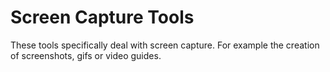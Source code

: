 # Screen Capture Tools

These tools specifically deal with screen capture. For example the creation of screenshots, gifs or video guides.